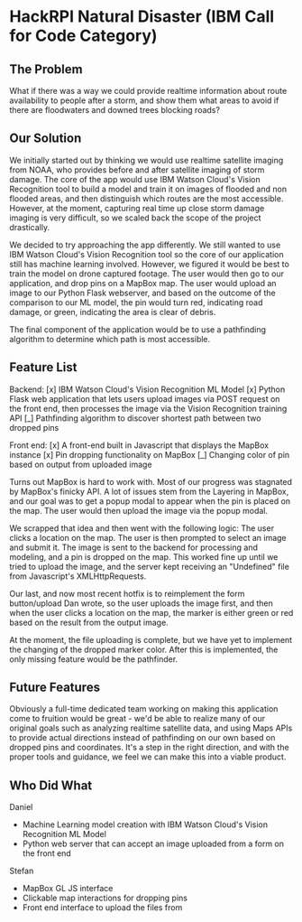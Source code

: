# HackRPI Natural Disaster (IBM Call for Code Category)

## The Problem
What if there was a way we could provide realtime information about route availability to people after a storm, and show them what areas to avoid if there are floodwaters and downed trees blocking roads?

## Our Solution
We initially started out by thinking we would use realtime satellite imaging from NOAA, who provides before and after satellite imaging of storm damage. The core of the app would use IBM Watson Cloud's Vision Recognition tool to build a model and train it on images of flooded and non flooded areas, and then distinguish which routes are the most accessible. However, at the moment, capturing real time up close storm damage imaging is very difficult, so we scaled back the scope of the project drastically.

We decided to try approaching the app differently. We still wanted to use IBM Watson Cloud's Vision Recognition tool so the core of our application still has machine learning involved. However, we figured it would be best to train the model on drone captured footage. The user would then go to our application, and drop pins on a MapBox map. The user would upload an image to our Python Flask webserver, and based on the outcome of the comparison to our ML model, the pin would turn red, indicating road damage, or green, indicating the area is clear of debris.

The final component of the application would be to use a pathfinding algorithm to determine which path is most accessible.

## Feature List

Backend:
[x] IBM Watson Cloud's Vision Recognition ML Model
[x] Python Flask web application that lets users upload images via POST request on the front end, then processes the image via the Vision Recognition training API
[_] Pathfinding algorithm to discover shortest path between two dropped pins

Front end:
[x] A front-end built in Javascript that displays the MapBox instance
[x] Pin dropping functionality on MapBox
[_] Changing color of pin based on output from uploaded image

Turns out MapBox is hard to work with. Most of our progress was stagnated by MapBox's finicky API. A lot of issues stem from the Layering in MapBox, and our goal was to get a popup modal to appear when the pin is placed on the map. The user would then upload the image via the popup modal.

We scrapped that idea and then went with the following logic: The user clicks a location on the map. The user is then prompted to select an image and submit it. The image is sent to the backend for processing and modeling, and a pin is dropped on the map. This worked fine up until we tried to upload the image, and the server kept receiving an "Undefined" file from Javascript's XMLHttpRequests.

Our last, and now most recent hotfix is to reimplement the form button/upload Dan wrote, so the user uploads the image first, and then when the user clicks a location on the map, the marker is either green or red based on the result from the output image.

At the moment, the file uploading is complete, but we have yet to implement the changing of the dropped marker color. After this is implemented, the only missing feature would be the pathfinder.

## Future Features

Obviously a full-time dedicated team working on making this application come to fruition would be great - we'd be able to realize many of our original goals such as analyzing realtime satellite data, and using Maps APIs to provide actual directions instead of pathfinding on our own based on dropped pins and coordinates. It's a step in the right direction, and with the proper tools and guidance, we feel we can make this into a viable product.

## Who Did What

Daniel
- Machine Learning model creation with IBM Watson Cloud's Vision Recognition ML Model
- Python web server that can accept an image uploaded from a form on the front end

Stefan
- MapBox GL JS interface
- Clickable map interactions for dropping pins
- Front end interface to upload the files from

